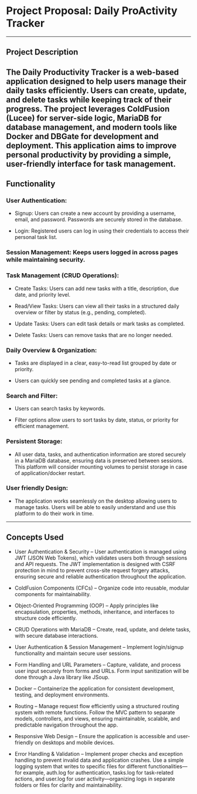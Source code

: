 # Project Proposal: Daily ProActivity Tracker
---
## Project Description
The Daily Productivity Tracker is a web-based application designed to help users manage their daily tasks efficiently. Users can create, update, and delete tasks while keeping track of their progress. The project leverages ColdFusion (Lucee) for server-side logic, MariaDB for database management, and modern tools like Docker and DBGate for development and deployment. This application aims to improve personal productivity by providing a simple, user-friendly interface for task management.
---
## Functionality
### User Authentication:


- Signup: Users can create a new account by providing a username, email, and password. Passwords are securely stored in the database.


- Login: Registered users can log in using their credentials to access their personal task list.


### Session Management: Keeps users logged in across pages while maintaining security.


### Task Management (CRUD Operations):


- Create Tasks: Users can add new tasks with a title, description, due date, and priority level.


- Read/View Tasks: Users can view all their tasks in a structured daily overview or filter by status (e.g., pending, completed).


- Update Tasks: Users can edit task details or mark tasks as completed.


- Delete Tasks: Users can remove tasks that are no longer needed.


###  Daily Overview & Organization:


- Tasks are displayed in a clear, easy-to-read list grouped by date or priority.


- Users can quickly see pending and completed tasks at a glance.


###  Search and Filter:


- Users can search tasks by keywords.


- Filter options allow users to sort tasks by date, status, or priority for efficient management.


### Persistent Storage:


- All user data, tasks, and authentication information are stored securely in a MariaDB database, ensuring data is preserved between sessions. This platform will consider mounting volumes to persist storage in case of application/docker restart.


### User friendly Design:


- The application works seamlessly on the desktop allowing users to manage tasks. Users will be able to easily understand and use this platform to do their work in time.

---

## Concepts Used
- User Authentication & Security – User authentication is managed using JWT (JSON Web Tokens), which validates users both through sessions and API requests. The JWT implementation is designed with CSRF protection in mind to prevent cross-site request forgery attacks, ensuring secure and reliable authentication throughout the application.

- ColdFusion Components (CFCs) – Organize code into reusable, modular components for maintainability.


- Object-Oriented Programming (OOP) – Apply principles like encapsulation, properties, methods, inheritance, and interfaces to structure code efficiently.


- CRUD Operations with MariaDB – Create, read, update, and delete tasks, with secure database interactions.


- User Authentication & Session Management – Implement login/signup functionality and maintain secure user sessions.


- Form Handling and URL Parameters – Capture, validate, and process user input securely from forms and URLs. Form input sanitization will be done through a Java library like JSoup.


- Docker – Containerize the application for consistent development, testing, and deployment environments.

- Routing – Manage request flow efficiently using a structured routing system with remote functions. Follow the MVC pattern to separate models, controllers, and views, ensuring maintainable, scalable, and predictable navigation throughout the app.


- Responsive Web Design – Ensure the application is accessible and user-friendly on desktops and mobile devices.


- Error Handling & Validation – Implement proper checks and exception handling to prevent invalid data and application crashes. Use a simple logging system that writes to specific files for different functionalities—for example, auth.log for authentication, tasks.log for task-related actions, and user.log for user activity—organizing logs in separate folders or files for clarity and maintainability.


